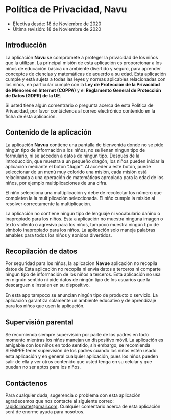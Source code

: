 # Política de Privacidad, Navu
* Efectiva desde: 18 de Noviembre de 2020
* Última revisión: 18 de Noviembre de 2020


## Introducción
La aplicación **Navu** se compromete a proteger la privacidad de los niños que la utilizan. La principal misión de esta aplicación es proporcionar a los niños de educación básica un ambiente divertido y seguro, para aprender conceptos de ciencias y matemáticas de acuerdo a su edad. Esta aplicación cumple y está sujeta a todas las leyes y normas aplicables relacionadas con los niños, en particular cumple con la **Ley de Protección de la Privacidad de Menores en Internet (COPPA)** y el **Reglamento General de Protección de Datos (GDPR) de la UE**.


Si usted tiene algún comentrario o pregunta acerca de esta Política de Privacidad, por favor contáctenos al correo electrónico contenido en la ficha de ésta aplicación.

## Contenido de la aplicación
La aplicación **Navua** contiene una pantalla de bienvenida donde no se pide ningún tipo de información a los niños, no se llenan ningun tipo de formulario, ni se acceden a datos de ningún tipo. Después de la introducción, que muestra a un pequeño dragón, los niños pueden iniciar la aplicación mediante el botón "Jugar". Al acceder a este botón, puede seleccionar de un menú muy colorido una misión, cada misión está relacionada a una operación de matemáticas apropiada para la edad de los niños, por ejemplo multiplicaciones de una cifra. 

El niño selecciona una multiplicación y debe de recolectar los número que completen la la multiplicación seleccionada. El niño cumple la misión al resolver correctamente la multiplicación.


La aplicación no contiene ningun tipo de lenguaje ni vocabulario dañino o inapropiado para los niños. Esta a aplicación no muestra ninguna imagen o texto violento o agresivo para los niños, tampoco muestra ningún tipo de símbolo inapropiado para los niños. La aplicación solo maneja palabras amables para todos los niños y sonidos divertidos.

## Recopilación de datos
Por seguridad para los niños, la aplicacion **Navue** aplicación no recopila datos de Esta aplicación no recopila ni envía datos a terceros ni comparte ningun tipo de información de los niños a terceros. Esta aplicación no usa en nignún sentido ni pide datos de ningún tipo de los usuarios que la descarguen e instalen en su dispositivo.

En esta app tampoco se anuncian ningún tipo de producto o servicio. La aplicación garantiza solamente un ambiente educativo y de aprendizaje para los niños que usen la aplicación.

## Supervisión parental
Se recomienda siempre supervisión por parte de los padres en todo momento mientras los niños manejan un dispositivo móvil. La aplicación es amigable con los niños en todo sentido, sin embargo, se recomienda SIEMPRE tener supervisión de los padres cuando los niños estén usado esta aplicación y en general cualquier aplicación, pues los niños pueden salir de ella y ver otros contenido que usted tenga en su celular y que puedan no ser aptos para los niños.

## Contáctenos
Para cualquier duda, sugerencia o problema con esta aplicación agradecemos que nos contacte al siguiente correo: rapidclimate@gmail.com. Cualquier comentario acerca de esta aplicación será de enorme ayuda para nosotros.

 
